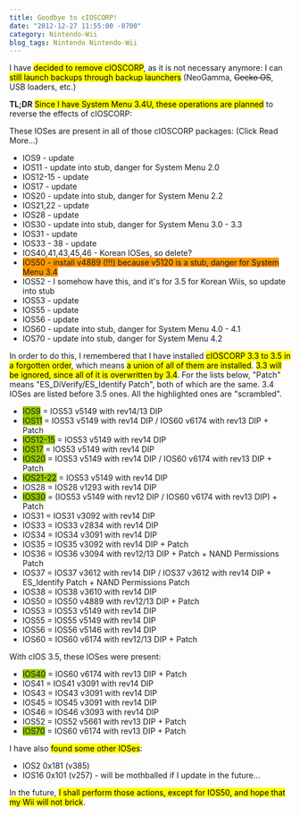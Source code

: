 ```yaml
---
title: Goodbye to cIOSCORP!
date: "2012-12-27 11:55:00 -0700"
category: Nintendo-Wii
blog_tags: Nintendo Nintendo-Wii
---
```

I have <mark>decided to remove cIOSCORP</mark>, as it is not necessary anymore: I can <mark>still launch backups through backup launchers</mark> (NeoGamma, ~~Gecko OS~~, USB loaders, etc.)

**TL;DR** <mark>Since I have System Menu 3.4U, these operations are planned</mark> to reverse the effects of cIOSCORP:

These IOSes are present in all of those cIOSCORP packages: (Click Read More...)

<!--more-->

* IOS9 - update
* IOS11 - update into stub, danger for System Menu 2.0
* IOS12-15 - update
* IOS17 - update
* IOS20 - update into stub, danger for System Menu 2.2
* IOS21,22 - update
* IOS28 - update
* IOS30 - update into stub, danger for System Menu 3.0 - 3.3
* IOS31 - update
* IOS33 - 38 - update
* IOS40,41,43,45,46 - Korean IOSes, so delete?
* <span style="background-color: #ff9900;">IOS50 - install v4889 (!!!) because v5120 is a stub, danger for System Menu 3.4</span>
* IOS52 - I somehow have this, and it's for 3.5 for Korean Wiis, so update into stub
* IOS53 - update
* IOS55 - update
* IOS56 - update
* IOS60 - update into stub, danger for System Menu 4.0 - 4.1
* IOS70 - update into stub, danger for System Menu 4.2

In order to do this, I remembered that I have installed <mark>cIOSCORP 3.3 to 3.5 in a forgotten order</mark>, which means <mark>a union of all of them are installed</mark>. <mark>3.3 will be ignored, since all of it is overwritten by 3.4</mark>. For the lists below, "Patch" means "ES\_DiVerify/ES\_Identify Patch", both of which are the same. 3.4 IOSes are listed before 3.5 ones. All the highlighted ones are "scrambled".

* <span style="background-color: #99cc00;">IOS9</span> = IOS53 v5149 with rev14/13 DIP
* <span style="background-color: #99cc00;">IOS11</span> = IOS53 v5149 with rev14 DIP / IOS60 v6174 with rev13 DIP + Patch
* <span style="background-color: #99cc00;">IOS12-15</span> = IOS53 v5149 with rev14 DIP
* <span style="background-color: #99cc00;">IOS17</span> = IOS53 v5149 with rev14 DIP
* <span style="background-color: #99cc00;">IOS20</span> = IOS53 v5149 with rev14 DIP / IOS60 v6174 with rev13 DIP + Patch
* <span style="background-color: #99cc00;">IOS21-22</span> = IOS53 v5149 with rev14 DIP
* IOS28 = IOS28 v1293 with rev14 DIP
* <span style="background-color: #99cc00;">IOS30</span> = (IOS53 v5149 with rev12 DIP / IOS60 v6174 with rev13 DIP) + Patch
* IOS31 = IOS31 v3092 with rev14 DIP
* IOS33 = IOS33 v2834 with rev14 DIP
* IOS34 = IOS34 v3091 with rev14 DIP
* IOS35 = IOS35 v3092 with rev14 DIP + Patch
* IOS36 = IOS36 v3094 with rev12/13 DIP + Patch + NAND Permissions Patch
* IOS37 = IOS37 v3612 with rev14 DIP / IOS37 v3612 with rev14 DIP + ES\_Identify Patch + NAND Permissions Patch
* IOS38 = IOS38 v3610 with rev14 DIP
* IOS50 = IOS50 v4889 with rev12/13 DIP + Patch
* IOS53 = IOS53 v5149 with rev14 DIP
* IOS55 = IOS55 v5149 with rev14 DIP
* IOS56 = IOS56 v5146 with rev14 DIP
* IOS60 = IOS60 v6174 with rev12/13 DIP + Patch

With cIOS 3.5, these IOSes were present:

* <span style="background-color: #99cc00;">IOS40</span> = IOS60 v6174 with rev13 DIP + Patch
* IOS41 = IOS41 v3091 with rev14 DIP
* IOS43 = IOS43 v3091 with rev14 DIP
* IOS45 = IOS45 v3091 with rev14 DIP
* IOS46 = IOS46 v3093 with rev14 DIP
* IOS52 = IOS52 v5661 with rev13 DIP + Patch
* <span style="background-color: #99cc00;">IOS70</span> = IOS60 v6174 with rev13 DIP + Patch

I have also <mark>found some other IOSes</mark>:

* IOS2 0x181 (v385)
* IOS16 0x101 (v257) - will be mothballed if I update in the future...

In the future, <mark>I shall perform those actions, except for IOS50, and hope that my Wii will not brick</mark>.
